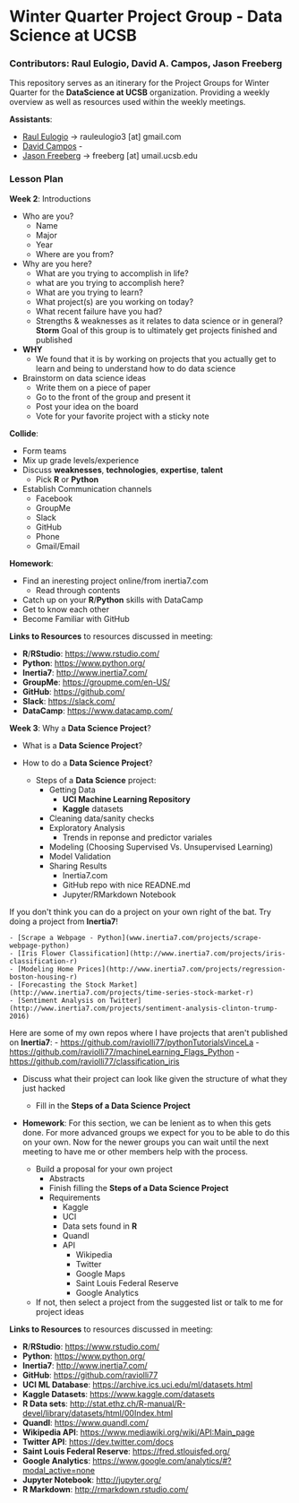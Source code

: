 # Winter Quarter Project Group - Data Science at UCSB
### Contributors: Raul Eulogio, David A. Campos, Jason Freeberg

This repository serves as an itinerary for the Project Groups for Winter Quarter for the **DataScience at UCSB** organization. Providing a weekly overview as well as resources used within the weekly meetings.    

**Assistants**:
- [Raul Eulogio](https://www.linkedin.com/in/raul-eulogio-217069123) -> rauleulogio3 [at] gmail.com
- [David Campos](https://www.linkedin.com/in/dcamposliz) - 
- [Jason Freeberg](https://www.linkedin.com/in/jfreeberg) -> freeberg [at] umail.ucsb.edu

### Lesson Plan 
**Week 2**: Introductions
- Who are you?
	- Name 
	- Major 
	- Year 
	- Where are you from?
- Why are you here?
	- What are you trying to accomplish in life?
	- what are you trying to accomplish here?
	- What are you trying to learn?
	- What project(s) are you working on today?
	- What recent failure have you had?
	- Strengths & weaknesses as it relates to data science or in general?
**Storm**
Goal of this group is to ultimately get projects finished and published
- **WHY**
	- We found that it is by working on projects that you actually get to learn and being to understand how to do data science
-  Brainstorm on data science ideas
	- Write them on a piece of paper
	- Go to the front of the group and present it
	- Post your idea on the board
	- Vote for your favorite project with a sticky note  

**Collide**:
- Form teams
- Mix up grade levels/experience
- Discuss **weaknesses**, **technologies**, **expertise**, **talent** 
	- Pick **R** or **Python**
- Establish Communication channels
	- Facebook
	- GroupMe 
	- Slack 
	- GitHub
	- Phone 
	- Gmail/Email

**Homework**:
- Find an ineresting project online/from inertia7.com
	- Read through contents 
- Catch up on your **R**/**Python** skills with DataCamp
- Get to know each other 
- Become Familiar with GitHub

**Links to Resources** to resources discussed in meeting:
- **R**/**RStudio**: https://www.rstudio.com/
- **Python**: https://www.python.org/
- **Inertia7**: http://www.inertia7.com/
- **GroupMe**: https://groupme.com/en-US/
- **GitHub**: https://github.com/
- **Slack**: https://slack.com/
- **DataCamp**: https://www.datacamp.com/
 
**Week 3**: Why a **Data Science Project**?

- What is a **Data Science Project**?

- How to do a **Data Science Project**?

	- Steps of a **Data Science** project:
		- Getting Data
			- **UCI Machine Learning Repository**  
			- **Kaggle** datasets
		- Cleaning data/sanity checks
		- Exploratory Analysis
			- Trends in reponse and predictor variales
		- Modeling (Choosing Supervised Vs. Unsupervised Learning)
		- Model Validation 
		- Sharing Results
			- Inertia7.com
			- GitHub repo with nice READNE.md
			- Jupyter/RMarkdown Notebook  
			
If you don't think you can do a project on your own right of the bat. Try doing a project from **Inertia7**!

	- [Scrape a Webpage - Python](www.inertia7.com/projects/scrape-webpage-python)
	- [Iris Flower Classification](http://www.inertia7.com/projects/iris-classification-r)
	- [Modeling Home Prices](http://www.inertia7.com/projects/regression-boston-housing-r)
	- [Forecasting the Stock Market](http://www.inertia7.com/projects/time-series-stock-market-r)
	- [Sentiment Analysis on Twitter](http://www.inertia7.com/projects/sentiment-analysis-clinton-trump-2016)
Here are some of my own repos where I have projects that aren't published on **Inertia7**:
	- https://github.com/raviolli77/pythonTutorialsVinceLa
	- https://github.com/raviolli77/machineLearning_Flags_Python
	- https://github.com/raviolli77/classification_iris

- Discuss what their project can look like given the structure of what they just hacked
	- Fill in the **Steps of a Data Science Project**

- **Homework**:
For this section, we can be lenient as to when this gets done. For more advanced groups we expect for you to be able to do this on your own. Now for the newer groups you can wait until the next meeting to have me or other members help with the process.
	- Build a proposal for your own project
		- Abstracts
		- Finish filling the **Steps of a Data Science Project**
		- Requirements
			- Kaggle
			- UCI
			- Data sets found in **R**
			- Quandl
			- API 
				- Wikipedia
				- Twitter
				- Google Maps
				- Saint Louis Federal Reserve
				- Google Analytics
	- If not, then select a project from the suggested list or talk to me for project ideas 
	
**Links to Resources** to resources discussed in meeting:

- **R**/**RStudio**: https://www.rstudio.com/
- **Python**: https://www.python.org/
- **Inertia7**: http://www.inertia7.com/
- **GitHub**: https://github.com/raviolli77
- **UCI ML Database**: https://archive.ics.uci.edu/ml/datasets.html
- **Kaggle Datasets**: https://www.kaggle.com/datasets
- **R Data sets**: http://stat.ethz.ch/R-manual/R-devel/library/datasets/html/00Index.html
- **Quandl**: https://www.quandl.com/
- **Wikipedia API**: https://www.mediawiki.org/wiki/API:Main_page
- **Twitter API**: https://dev.twitter.com/docs
- **Saint Louis Federal Reserve**: https://fred.stlouisfed.org/
- **Google Analytics**: https://www.google.com/analytics/#?modal_active=none
- **Jupyter Notebook**: http://jupyter.org/
- **R Markdown**: http://rmarkdown.rstudio.com/
